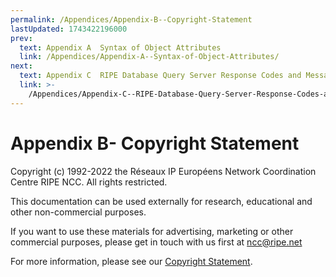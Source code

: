 ```yaml
---
permalink: /Appendices/Appendix-B--Copyright-Statement
lastUpdated: 1743422196000
prev:
  text: Appendix A  Syntax of Object Attributes
  link: /Appendices/Appendix-A--Syntax-of-Object-Attributes/
next:
  text: Appendix C  RIPE Database Query Server Response Codes and Messages
  link: >-
    /Appendices/Appendix-C--RIPE-Database-Query-Server-Response-Codes-and-Messages/
---
```


# Appendix B- Copyright Statement

Copyright (c) 1992-2022 the Réseaux IP Européens Network Coordination Centre RIPE NCC. All rights restricted.

This documentation can be used externally for research, educational and other non-commercial purposes.

If you want to use these materials for advertising, marketing or other commercial purposes, please get in touch with us first at <ncc@ripe.net>

For more information, please see our [Copyright Statement](https://www.ripe.net/about-us/legal/copyright-statement).

